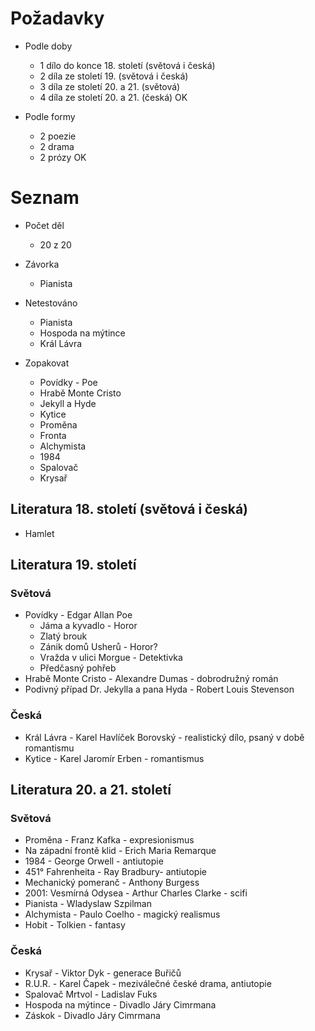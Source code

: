 # Požadavky
- Podle doby
	- 1 dílo do konce 18. století (světová i česká)
	- 2 díla ze století 19. (světová i česká)
	- 3 díla ze století 20. a 21. (světová)
	- 4 díla ze století 20. a 21. (česká)
OK

- Podle formy
	- 2 poezie
	- 2 drama
	- 2 prózy
OK
# Seznam
- Počet děl
	- 20 z 20

- Závorka
	- Pianista

- Netestováno
	- Pianista
	- Hospoda na mýtince
	- Král Lávra

- Zopakovat
	- Povídky - Poe
	- Hrabě Monte Cristo
	- Jekyll a Hyde
	- Kytice
	- Proměna
	- Fronta
	- Alchymista
	- 1984
	- Spalovač
	- Krysař

## Literatura 18. století (světová i česká)
- Hamlet
## Literatura 19. století
### Světová
- Povídky - Edgar Allan Poe 
	- Jáma a kyvadlo - Horor
	- Zlatý brouk
	- Zánik domů Usherů - Horor?
	- Vražda v ulici Morgue - Detektivka
	- Předčasný pohřeb
- Hrabě Monte Cristo - Alexandre Dumas - dobrodružný román
- Podivný případ Dr. Jekylla a pana Hyda - Robert Louis Stevenson
### Česká
- Král Lávra - Karel Havlíček Borovský - realistický dílo, psaný v době romantismu
- Kytice - Karel Jaromír Erben - romantismus
## Literatura 20. a 21. století
### Světová
- Proměna - Franz Kafka - expresionismus
- Na západní frontě klid - Erich Maria Remarque
- 1984 - George Orwell - antiutopie
- 451° Fahrenheita - Ray Bradbury- antiutopie
- Mechanický pomeranč - Anthony Burgess
- 2001: Vesmírná Odysea - Arthur Charles Clarke - scifi
- Pianista - Wladyslaw Szpilman
- Alchymista - Paulo Coelho - magický realismus
- Hobit - Tolkien - fantasy

### Česká
- Krysař - Viktor Dyk - generace Buřičů
- R.U.R. - Karel Čapek - meziválečné české drama, antiutopie
- Spalovač Mrtvol - Ladislav Fuks
- Hospoda na mýtince - Divadlo Járy Cimrmana
- Záskok - Divadlo Járy Cimrmana
